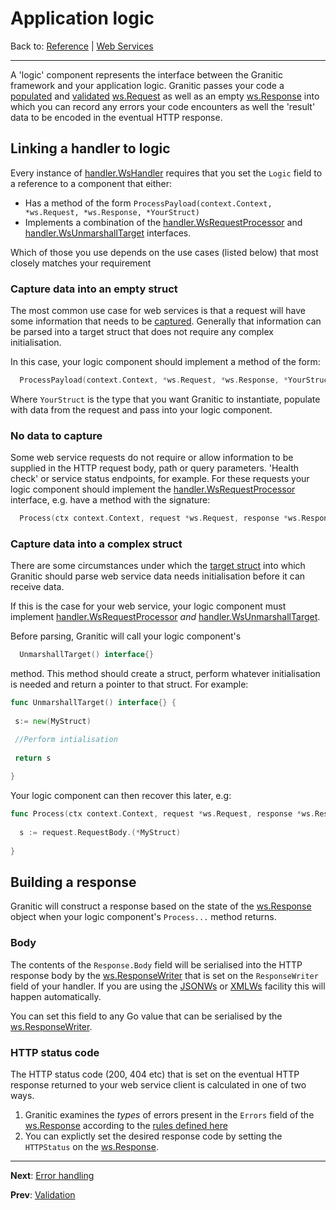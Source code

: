 # Application logic

Back to: [Reference](README.md) | [Web Services](ws-index.md)

---

A 'logic' component represents the interface between the Granitic framework and your application logic.
Granitic passes your code a [populated](ws-capture.md) and [validated](ws-validate.md) 
[ws.Request](https://godoc.org/github.com/graniticio/granitic/ws#Request) as well as an empty
[ws.Response](https://godoc.org/github.com/graniticio/granitic/ws#Response) into which you can
record any errors your code encounters as well the 'result' data to be encoded in the eventual HTTP response.

## Linking a handler to logic

Every instance of [handler.WsHandler](https://godoc.org/github.com/graniticio/granitic/ws/handler#WsHandler)
requires that you set the `Logic` field to a reference to a component that either:

  * Has a method of the form `ProcessPayload(context.Context, *ws.Request, *ws.Response, *YourStruct) ` 
  * Implements a combination of the [handler.WsRequestProcessor](https://godoc.org/github.com/graniticio/granitic/ws/handler#WsRequestProcessor) and 
  [handler.WsUnmarshallTarget](https://godoc.org/github.com/graniticio/granitic/ws/handler#WsUnmarshallTarget) interfaces.
 
Which of those you use depends on the use cases (listed below) that most closely matches your requirement


### Capture data into an empty struct

The most common use case for web services is that a request will have some information that needs to be 
[captured](ws-capture.md). Generally that information can be parsed into a target struct that does not require any complex
initialisation.

In this case, your logic component should implement a method of the form:

```go
  ProcessPayload(context.Context, *ws.Request, *ws.Response, *YourStruct)
```
                                    
Where `YourStruct` is the type that you want Granitic to instantiate, populate with data from the request and 
pass into your logic component.

### No data to capture

Some web service requests do not require or allow information to be supplied in the HTTP request body, path or
query parameters. 'Health check' or service status endpoints, for example. For these requests your logic
component should implement the [handler.WsRequestProcessor](https://godoc.org/github.com/graniticio/granitic/ws/handler#WsRequestProcessor)
interface, e.g. have a method with the signature:

```go
  Process(ctx context.Context, request *ws.Request, response *ws.Response)
``` 

### Capture data into a complex struct

There are some circumstances under which the [target struct](ws-capture.md) into which Granitic should parse
web service data needs initialisation before it can receive data.

If this is the case for your web service, your logic component must implement 
[handler.WsRequestProcessor](https://godoc.org/github.com/graniticio/granitic/ws/handler#WsRequestProcessor) _and_
[handler.WsUnmarshallTarget](https://godoc.org/github.com/graniticio/granitic/ws/handler#WsUnmarshallTarget).

Before parsing, Granitic will call your logic component's 

```go
  UnmarshallTarget() interface{}
```

method. This method should create a struct, perform whatever initialisation is needed and return a pointer to
that struct. For example:

```go
func UnmarshallTarget() interface{} {
	
 s:= new(MyStruct)

 //Perform intialisation
 
 return s
	
}
```

Your logic component can then recover this later, e.g: 

```go
func Process(ctx context.Context, request *ws.Request, response *ws.Response) {
	
  s := request.RequestBody.(*MyStruct)
	
}
```

## Building a response

Granitic will construct a response based on the state of the [ws.Response](https://godoc.org/github.com/graniticio/granitic/ws#Response)
object when your logic component's `Process...` method returns.

### Body

The contents of the `Response.Body` field will be serialised into the HTTP response body by 
the [ws.ResponseWriter](https://godoc.org/github.com/graniticio/granitic/ws#ResponseWriter) that is set on
the `ResponseWriter` field of your handler. If you are using the [JSONWs](fac-json-ws.md) or [XMLWs](fac-xml-ws.md)
facility this will happen automatically.

You can set this field to any Go value that can be serialised by the [ws.ResponseWriter](https://godoc.org/github.com/graniticio/granitic/ws#ResponseWriter).

### HTTP status code

The HTTP status code (200, 404 etc) that is set on the eventual HTTP response returned to your web service
client is calculated in one of two ways.

  1. Granitic examines the _types_ of errors present in the `Errors` field of the [ws.Response](https://godoc.org/github.com/graniticio/granitic/ws#Response)
      according to the [rules defined here](ws-error.md)
  2. You can explictly set the desired response code by setting the `HTTPStatus` on the [ws.Response](https://godoc.org/github.com/graniticio/granitic/ws#Response).

---
**Next**: [Error handling](ws-error.md)

**Prev**: [Validation](ws-validate.md)